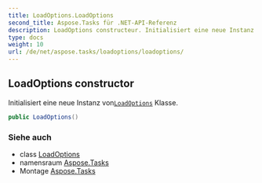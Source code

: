 ```yaml
---
title: LoadOptions.LoadOptions
second_title: Aspose.Tasks für .NET-API-Referenz
description: LoadOptions constructeur. Initialisiert eine neue Instanz vonLoadOptions Klasse.
type: docs
weight: 10
url: /de/net/aspose.tasks/loadoptions/loadoptions/
---
```

## LoadOptions constructor

Initialisiert eine neue Instanz von[`LoadOptions`](../) Klasse.

```csharp
public LoadOptions()
```

### Siehe auch

* class [LoadOptions](../)
* namensraum [Aspose.Tasks](../../loadoptions/)
* Montage [Aspose.Tasks](../../../)


